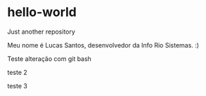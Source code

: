 ﻿# hello-world
Just another repository

Meu nome é Lucas Santos, desenvolvedor da Info Rio Sistemas. :)

Teste alteração com git bash

teste 2

teste 3